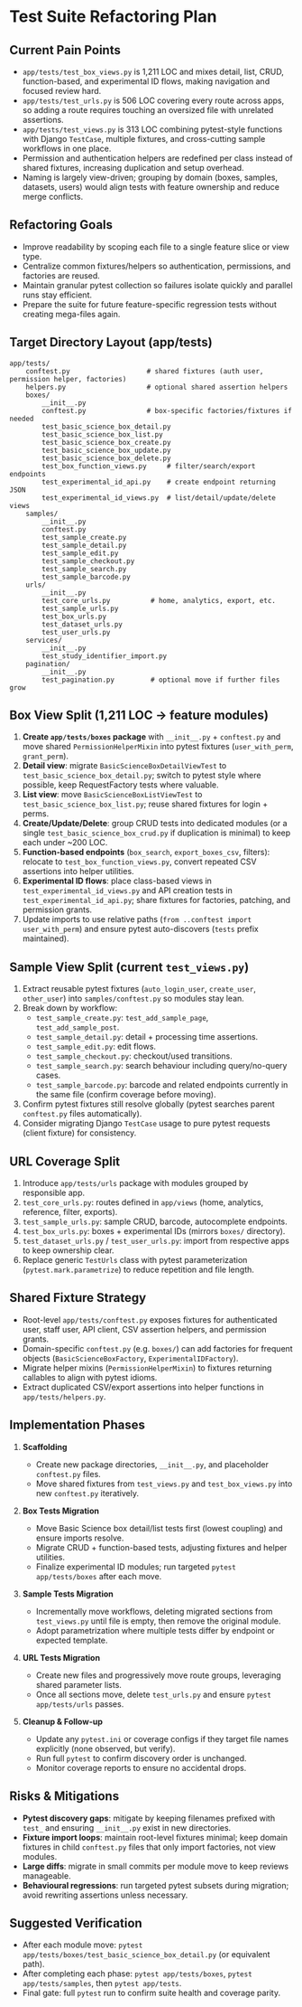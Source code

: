 # Test Suite Refactoring Plan

## Current Pain Points

- `app/tests/test_box_views.py` is 1,211 LOC and mixes detail, list, CRUD, function-based, and experimental ID flows, making navigation and focused review hard.
- `app/tests/test_urls.py` is 506 LOC covering every route across apps, so adding a route requires touching an oversized file with unrelated assertions.
- `app/tests/test_views.py` is 313 LOC combining pytest-style functions with Django `TestCase`, multiple fixtures, and cross-cutting sample workflows in one place.
- Permission and authentication helpers are redefined per class instead of shared fixtures, increasing duplication and setup overhead.
- Naming is largely view-driven; grouping by domain (boxes, samples, datasets, users) would align tests with feature ownership and reduce merge conflicts.

## Refactoring Goals

- Improve readability by scoping each file to a single feature slice or view type.
- Centralize common fixtures/helpers so authentication, permissions, and factories are reused.
- Maintain granular pytest collection so failures isolate quickly and parallel runs stay efficient.
- Prepare the suite for future feature-specific regression tests without creating mega-files again.

## Target Directory Layout (app/tests)

```
app/tests/
    conftest.py                   # shared fixtures (auth user, permission helper, factories)
    helpers.py                    # optional shared assertion helpers
    boxes/
        __init__.py
        conftest.py               # box-specific factories/fixtures if needed
        test_basic_science_box_detail.py
        test_basic_science_box_list.py
        test_basic_science_box_create.py
        test_basic_science_box_update.py
        test_basic_science_box_delete.py
        test_box_function_views.py     # filter/search/export endpoints
        test_experimental_id_api.py    # create endpoint returning JSON
        test_experimental_id_views.py  # list/detail/update/delete views
    samples/
        __init__.py
        conftest.py
        test_sample_create.py
        test_sample_detail.py
        test_sample_edit.py
        test_sample_checkout.py
        test_sample_search.py
        test_sample_barcode.py
    urls/
        __init__.py
        test_core_urls.py          # home, analytics, export, etc.
        test_sample_urls.py
        test_box_urls.py
        test_dataset_urls.py
        test_user_urls.py
    services/
        __init__.py
        test_study_identifier_import.py
    pagination/
        __init__.py
        test_pagination.py         # optional move if further files grow
```

## Box View Split (1,211 LOC → feature modules)

1. **Create `app/tests/boxes` package** with `__init__.py` + `conftest.py` and move shared `PermissionHelperMixin` into pytest fixtures (`user_with_perm`, `grant_perm`).
2. **Detail view**: migrate `BasicScienceBoxDetailViewTest` to `test_basic_science_box_detail.py`; switch to pytest style where possible, keep RequestFactory tests where valuable.
3. **List view**: move `BasicScienceBoxListViewTest` to `test_basic_science_box_list.py`; reuse shared fixtures for login + perms.
4. **Create/Update/Delete**: group CRUD tests into dedicated modules (or a single `test_basic_science_box_crud.py` if duplication is minimal) to keep each under ~200 LOC.
5. **Function-based endpoints** (`box_search`, `export_boxes_csv`, filters): relocate to `test_box_function_views.py`, convert repeated CSV assertions into helper utilities.
6. **Experimental ID flows**: place class-based views in `test_experimental_id_views.py` and API creation tests in `test_experimental_id_api.py`; share fixtures for factories, patching, and permission grants.
7. Update imports to use relative paths (`from ..conftest import user_with_perm`) and ensure pytest auto-discovers (`tests` prefix maintained).

## Sample View Split (current `test_views.py`)

1. Extract reusable pytest fixtures (`auto_login_user`, `create_user`, `other_user`) into `samples/conftest.py` so modules stay lean.
2. Break down by workflow:
   - `test_sample_create.py`: `test_add_sample_page`, `test_add_sample_post`.
   - `test_sample_detail.py`: detail + processing time assertions.
   - `test_sample_edit.py`: edit flows.
   - `test_sample_checkout.py`: checkout/used transitions.
   - `test_sample_search.py`: search behaviour including query/no-query cases.
   - `test_sample_barcode.py`: barcode and related endpoints currently in the same file (confirm coverage before moving).
3. Confirm pytest fixtures still resolve globally (pytest searches parent `conftest.py` files automatically).
4. Consider migrating Django `TestCase` usage to pure pytest requests (client fixture) for consistency.

## URL Coverage Split

1. Introduce `app/tests/urls` package with modules grouped by responsible app.
2. `test_core_urls.py`: routes defined in `app/views` (home, analytics, reference, filter, exports).
3. `test_sample_urls.py`: sample CRUD, barcode, autocomplete endpoints.
4. `test_box_urls.py`: boxes + experimental IDs (mirrors `boxes/` directory).
5. `test_dataset_urls.py` / `test_user_urls.py`: import from respective apps to keep ownership clear.
6. Replace generic `TestUrls` class with pytest parameterization (`pytest.mark.parametrize`) to reduce repetition and file length.

## Shared Fixture Strategy

- Root-level `app/tests/conftest.py` exposes fixtures for authenticated user, staff user, API client, CSV assertion helpers, and permission grants.
- Domain-specific `conftest.py` (e.g. `boxes/`) can add factories for frequent objects (`BasicScienceBoxFactory`, `ExperimentalIDFactory`).
- Migrate helper mixins (`PermissionHelperMixin`) to fixtures returning callables to align with pytest idioms.
- Extract duplicated CSV/export assertions into helper functions in `app/tests/helpers.py`.

## Implementation Phases

1. **Scaffolding**
   - Create new package directories, `__init__.py`, and placeholder `conftest.py` files.
   - Move shared fixtures from `test_views.py` and `test_box_views.py` into new `conftest.py` iteratively.

2. **Box Tests Migration**
   - Move Basic Science box detail/list tests first (lowest coupling) and ensure imports resolve.
   - Migrate CRUD + function-based tests, adjusting fixtures and helper utilities.
   - Finalize experimental ID modules; run targeted `pytest app/tests/boxes` after each move.

3. **Sample Tests Migration**
   - Incrementally move workflows, deleting migrated sections from `test_views.py` until file is empty, then remove the original module.
   - Adopt parametrization where multiple tests differ by endpoint or expected template.

4. **URL Tests Migration**
   - Create new files and progressively move route groups, leveraging shared parameter lists.
   - Once all sections move, delete `test_urls.py` and ensure `pytest app/tests/urls` passes.

5. **Cleanup & Follow-up**
   - Update any `pytest.ini` or coverage configs if they target file names explicitly (none observed, but verify).
   - Run full `pytest` to confirm discovery order is unchanged.
   - Monitor coverage reports to ensure no accidental drops.

## Risks & Mitigations

- **Pytest discovery gaps**: mitigate by keeping filenames prefixed with `test_` and ensuring `__init__.py` exist in new directories.
- **Fixture import loops**: maintain root-level fixtures minimal; keep domain fixtures in child `conftest.py` files that only import factories, not view modules.
- **Large diffs**: migrate in small commits per module move to keep reviews manageable.
- **Behavioural regressions**: run targeted pytest subsets during migration; avoid rewriting assertions unless necessary.

## Suggested Verification

- After each module move: `pytest app/tests/boxes/test_basic_science_box_detail.py` (or equivalent path).
- After completing each phase: `pytest app/tests/boxes`, `pytest app/tests/samples`, then `pytest app/tests`.
- Final gate: full `pytest` run to confirm suite health and coverage parity.
